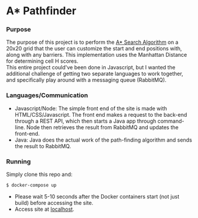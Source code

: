 # A* Pathfinder

### Purpose
The purpose of this project is to perform the [A* Search Algorithm](https://en.wikipedia.org/wiki/A*_search_algorithm) on
a 20x20 grid that the user can customize the start and end positions with, along with any barriers. This implementation 
uses the Manhattan Distance for determining cell H scores.<br>
This entire project could've been done in Javascript, but I wanted the additional challenge of getting two separate 
languages to work together, and specifically play around with a messaging queue (RabbitMQ).

### Languages/Communication
* Javascript/Node: The simple front end of the site is made with HTML/CSS/Javascript. The front end makes a request to the
  back-end through a REST API, which then starts a Java app through command-line. Node then retrieves the result from
  RabbitMQ and updates the front-end.
* Java: Java does the actual work of the path-finding algorithm and sends the result to RabbitMQ.

### Running
Simply clone this repo and:
```sh
$ docker-compose up
```
* Please wait 5-10 seconds after the Docker containers start (not just build) before accessing the site.
* Access site at [localhost](http:/localhost).
